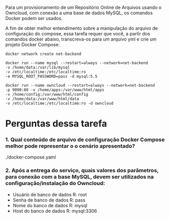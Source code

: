 Para um provisionamento de um Repositório Online de Arquivos usando o Owncloud, com conexão a uma base de dados MySQL, os comandos Docker podem ser usados.

A fim de obter melhor entendimento sobre a manipulação do arquivo de configuração do compose, essa tarefa requer que você, a partir dos comandos docker abaixo, transcreva-os para um arquivo yml e crie um projeto Docker Compose:


    docker network create net-backend 

    docker run --name mysql --restart=always --network=net-backend 
    -v /home/data:/var/lib/mysql 
    -v /etc/localtime:/etc/localtime:ro 
    -e MYSQL_ROOT_PASSWORD=pass -d mysql:5.5 

    docker run --name owncloud --restart=always --network=net-backend 
    -p 9090:80 -v /home/apps:/var/www/html/apps 
    -v /home/config:/var/www/html/config 
    -v /home/data:/var/www/html/data 
    -v /etc/localtime:/etc/localtime:ro -d owncloud

# Perguntas dessa tarefa

### 1. Qual conteúdo de arquivo de configuração Docker Compose melhor pode representar o o cenário apresentado?

./docker-compose.yaml

### 2. Após a entrega do serviço, quais valores dos parâmetros, para conexão com a base MySQL, devem ser utilizados na configuração/instalação do Owncloud:

- Usuário de banco de dados
    R: root
- Senha de banco de dados
    R: pass
- Nome do banco de dados
    R: mysql
- Host do banco de dados
    R: mysql:3306
